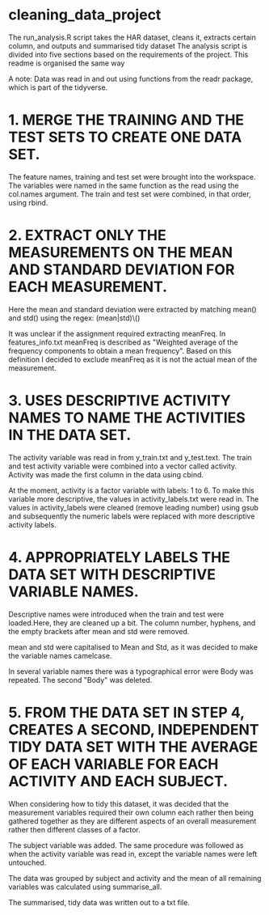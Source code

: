 # cleaning_data_project

The run_analysis.R script takes the HAR dataset, cleans it, extracts certain column, and outputs and summarised tidy dataset
The analysis script is divided into five sections based on the requirements of the project. This readme is organised the same way

A note:
Data was read in and out using functions from the readr package, which is part of the tidyverse.
	
	
# 1. MERGE THE TRAINING AND THE TEST SETS TO CREATE ONE DATA SET. 

The feature names, training and test set were brought into the workspace. 
The variables were named in the same function as the read using the col.names argument.
The train and test set were combined, in that order, using rbind.

# 2. EXTRACT ONLY THE MEASUREMENTS ON THE MEAN AND STANDARD DEVIATION FOR EACH MEASUREMENT.

Here the mean and standard deviation were extracted by matching mean() and std() using the regex: (mean|std)\\()

It was unclear if the assignment required extracting meanFreq. In features_info.txt meanFreq is described as "Weighted average of the frequency components to obtain a mean frequency". Based on this definition I decided to exclude meanFreq as it is not the actual mean of the measurement.

# 3. USES DESCRIPTIVE ACTIVITY NAMES TO NAME THE ACTIVITIES IN THE DATA SET.

The activity variable was read in from y_train.txt and y_test.text. 
The train and test activity variable were combined into a vector called activity.
Activity was made the first column in the data using cbind.

At the moment, activity is a factor variable with labels: 1 to 6. 
To make this variable more descriptive, the values in activity_labels.txt were read in.
The values in activity_labels were cleaned (remove leading number) using gsub and subsequently the 
numeric labels were replaced with more descriptive activity labels.

# 4. APPROPRIATELY LABELS THE DATA SET WITH DESCRIPTIVE VARIABLE NAMES.

Descriptive names were introduced when the train and test were 
loaded.Here, they are cleaned up a bit. The column number, hyphens, 
and the empty brackets after mean and std were removed.

mean and std were capitalised to Mean and Std, as it was decided to make the variable names camelcase.

In several variable names there was a typographical error were Body was repeated. The second "Body" was deleted.


# 5. FROM THE DATA SET IN STEP 4, CREATES A SECOND, INDEPENDENT TIDY DATA SET WITH THE AVERAGE OF EACH VARIABLE FOR EACH ACTIVITY AND EACH SUBJECT.

When considering how to tidy this dataset, it was decided that the measurement variables required their own column each rather then being gathered together as they are different aspects of an overall measurement rather then different classes of a factor. 

The subject variable was added. The same procedure was followed as when the activity variable was read in, except the variable names were left untouched.

The data was grouped by subject and activity and the mean of all remaining variables was calculated using summarise_all.

The summarised, tidy data was written out to a txt file.


